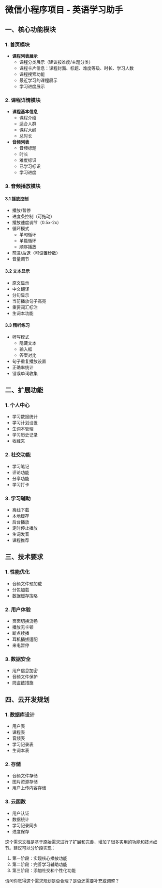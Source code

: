 # 微信小程序项目 - 英语学习助手
## 一、核心功能模块

### 1. 首页模块
- **课程列表展示**
  - 课程分类展示（建议按难度/主题分类）
  - 课程卡片信息：课程封面、标题、难度等级、时长、学习人数
  - 课程搜索功能
  - 最近学习的课程展示
  - 学习进度展示

### 2. 课程详情模块
- **课程基本信息**
  - 课程介绍
  - 适合人群
  - 课程大纲
  - 总时长
- **音频列表**
  - 音频标题
  - 时长
  - 难度标识
  - 已学习标识
  - 学习进度

### 3. 音频播放模块
#### 3.1 播放控制
- 播放/暂停
- 进度条控制（可拖动）
- 播放速度调节（0.5x-2x）
- 循环模式
  - 单句循环
  - 单篇循环
  - 顺序播放
- 前进/后退（可设置秒数）
- 音量调节

#### 3.2 文本显示
- 原文显示
- 中文翻译
- 分句显示
- 当前播放句子高亮
- 重要词汇标注
- 生词本功能

#### 3.3 精听练习
- 听写模式
  - 隐藏文本
  - 输入框
  - 答案对比
- 句子重复播放设置
- 正确率统计
- 错误单词收集

## 二、扩展功能

### 1. 个人中心
- 学习数据统计
- 学习计划设置
- 生词本管理
- 学习历史记录
- 收藏夹

### 2. 社交功能
- 学习笔记
- 评论功能
- 分享功能
- 学习打卡

### 3. 学习辅助
- 离线下载
- 本地缓存
- 后台播放
- 定时停止播放
- 生词发音
- 课程推荐

## 三、技术要求

### 1. 性能优化
- 音频文件预加载
- 分包加载
- 数据缓存策略

### 2. 用户体验
- 页面切换流畅
- 播放无卡顿
- 断点续播
- 耳机插拔适配
- 来电暂停

### 3. 数据安全
- 用户信息加密
- 音频文件保护
- 防盗链措施

## 四、云开发规划

### 1. 数据库设计
- 用户表
- 课程表
- 音频表
- 学习记录表
- 生词本表

### 2. 存储
- 音频文件存储
- 图片资源存储
- 用户上传内容存储

### 3. 云函数
- 用户认证
- 数据统计
- 学习记录同步
- 进度保存

这个需求文档是基于原始需求进行了扩展和完善，增加了很多实用的功能和技术细节。建议可以分阶段实现：

1. 第一阶段：实现核心播放功能
2. 第二阶段：完善学习辅助功能
3. 第三阶段：添加社交和个性化功能

请问你觉得这个需求规划是否合理？是否还需要补充或调整？
